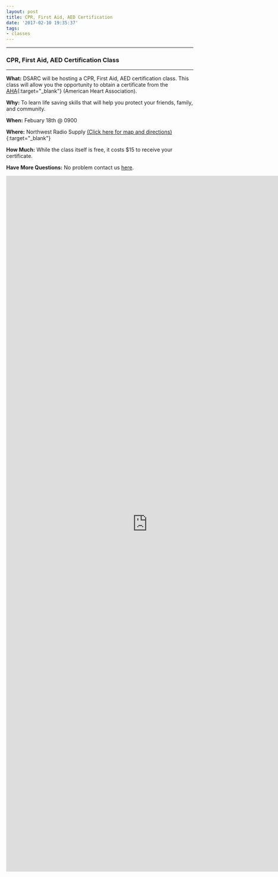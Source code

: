 ```yaml
---
layout: post
title: CPR, First Aid, AED Certification
date: '2017-02-10 19:35:37'
tags:
- classes
---
```


---
### CPR, First Aid, AED Certification Class

---

**What:**
DSARC will be hosting a CPR, First Aid, AED certification class. This class will allow you the opportunity to obtain a certificate from the [AHA](http://www.heart.org/HEARTORG/){:target="_blank"} (American Heart Association).

**Why:** To learn life saving skills that will help you protect your friends, family, and community.

**When:** Febuary 18th @ 0900

**Where:** Northwest Radio Supply [(Click here for map and directions)](https://goo.gl/maps/XWiuiahSFLF2){:target="_blank"}

**How Much:**
While the class itself is free, it costs $15 to receive your certificate.

**Have More Questions:**
No problem contact us [here](/contact-us).


<iframe src="https://docs.google.com/forms/d/e/1FAIpQLSchQZwqDD8tUIpQ0W1m0xX5iiticzZ56UGLvYjJaKaqicXTOQ/viewform?embedded=true" width="760" height="1875" frameborder="0" marginheight="0" marginwidth="0">Loading...</iframe>
